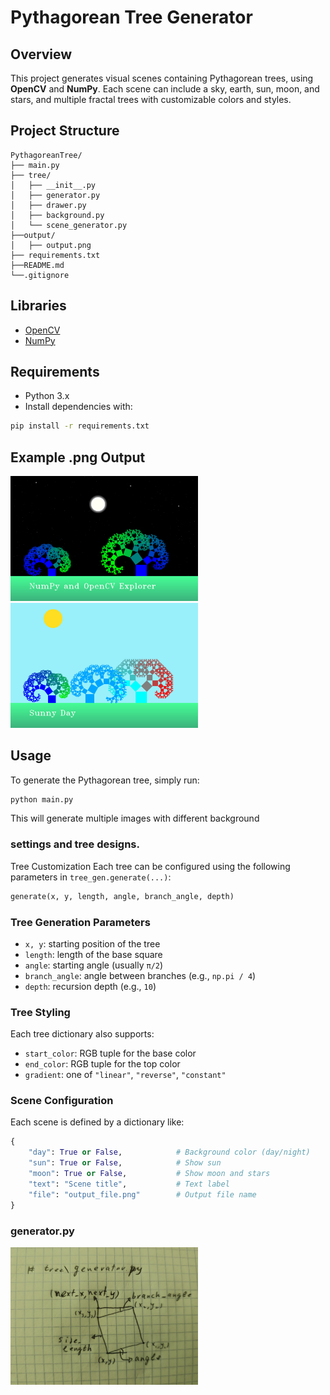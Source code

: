 # Pythagorean Tree Generator

## Overview

This project generates visual scenes containing Pythagorean trees, using **OpenCV** and **NumPy**. Each scene can include a sky, earth, sun, moon, and stars, and multiple fractal trees with customizable colors and styles.

## Project Structure


```
PythagoreanTree/
├── main.py
├── tree/
│   ├── __init__.py
│   ├── generator.py
│   ├── drawer.py
│   ├── background.py
│   └── scene_generator.py
├──output/
│   ├── output.png
├── requirements.txt
├──README.md
└──.gitignore
```


## Libraries

- [OpenCV](https://opencv.org/)
- [NumPy](https://numpy.org/)

## Requirements

- Python 3.x
- Install dependencies with:

```bash
pip install -r requirements.txt
```

## Example .png Output

 <p float="left">
  <img src="output/Pythagorean treeb.png" alt="Tree Base" width="300"/>
  <img src="output/scene_day_sun.png" alt="Sunny Scene" width="300"/>
</p>


## Usage
To generate the Pythagorean tree, simply run:
```bash
python main.py
```
This will generate multiple images with different background 

### settings and tree designs.

Tree Customization
Each tree can be configured using the following parameters in `tree_gen.generate(...)`:
```python
generate(x, y, length, angle, branch_angle, depth)
```
### Tree Generation Parameters

- `x, y`: starting position of the tree  
- `length`: length of the base square  
- `angle`: starting angle (usually `π/2`)  
- `branch_angle`: angle between branches (e.g., `np.pi / 4`)  
- `depth`: recursion depth (e.g., `10`)  

### Tree Styling

Each tree dictionary also supports:

- `start_color`: RGB tuple for the base color  
- `end_color`: RGB tuple for the top color  
- `gradient`: one of `"linear"`, `"reverse"`, `"constant"`  

### Scene Configuration

Each scene is defined by a dictionary like:

```python
{
    "day": True or False,            # Background color (day/night)
    "sun": True or False,            # Show sun
    "moon": True or False,           # Show moon and stars
    "text": "Scene title",           # Text label
    "file": "output_file.png"        # Output file name
}
```

### generator.py
<img src="output\Screenshot 2025-04-14 221645.png" alt="Alt Text" width="300">

